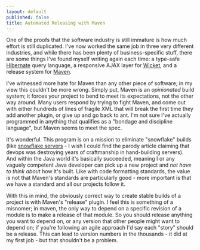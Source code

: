 ```yaml
---
layout: default
published: false
title: Automated Releasing with Maven
---
```


One of the proofs that the software industry is still immature is how much effort is still duplicated. I've now worked the same job in three very different industries, and while there has been plenty of business-specific stuff, there are some things I've found myself writing again each time: a type-safe [Hibernate](http://www.hibernate.org) query language, a responsive AJAX layer for [Wicket](http://wicket.apache.org), and a release system for [Maven](http://maven.apache.org).

I've witnessed more hate for Maven than any other piece of software; in my view this couldn't be more wrong. Simply put, Maven is an *opinionated* build system; it forces your project to bend to meet its expectations, not the other way around. Many users respond by trying to fight Maven, and come out with either hundreds of lines of fragile XML that will break the first time they add another plugin, or give up and go back to ant. I'm not sure I've actually programmed in anything that qualifies as a "bondage and discipline language", but Maven seems to meet the spec.

It's wonderful. This program is on a mission to eliminate "snowflake" builds (like  [snowflake servers](http://server.dzone.com/articles/martin-fowler-snowflake) - I wish I could find the parody article claiming that devops was destroying years of craftmanship in hand-building servers). And within the Java world it's basically succeeded, meaning I or any vaguely competent Java developer can pick up a new project and *not have to think about* how it's built. Like with code formatting standards, the value is not that Maven's standards are particularly good - more important is that we have a standard and all our projects follow it.

With this in mind, the obviously correct way to create stable builds of a project is with Maven's "release" plugin. I feel this is something of a misnomer; in maven, the only way to depend on a specific revision of a module is to make a release of that module. So you should release anything you want to depend on, or any version that other people might want to depend on; if you're following an agile approach I'd say each "story" should be a release. This can lead to version numbers in the thousands - it did at my first job - but that shouldn't be a problem.